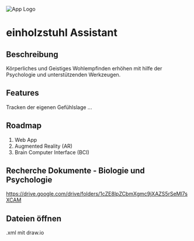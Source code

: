 ![App Logo](https://i.imgur.com/x0jOGfK.png)

# einholzstuhl Assistant

## Beschreibung
Körperliches und Geistiges Wohlempfinden erhöhen mit hilfe der Psychologie und unterstützenden Werkzeugen.

## Features
Tracken der eigenen Gefühlslage
...

## Roadmap
1. Web App
2. Augmented Reality (AR)
3. Brain Computer Interface (BCI)

## Recherche Dokumente - Biologie und Psychologie
https://drive.google.com/drive/folders/1cZE8lpZCbmXgmc9jXAZS5rSeMl7sXCAM

## Dateien öffnen
.xml mit draw.io
